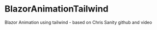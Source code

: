 # BlazorAnimationTailwind
Blazor Animation using tailwind - based on Chris Sanity github and video 
